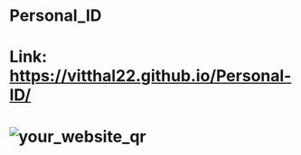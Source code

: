 # Personal_ID

# Link: https://vitthal22.github.io/Personal-ID/


# ![your_website_qr](https://github.com/user-attachments/assets/83b9c6dc-4939-463e-8442-35fd47879336)
